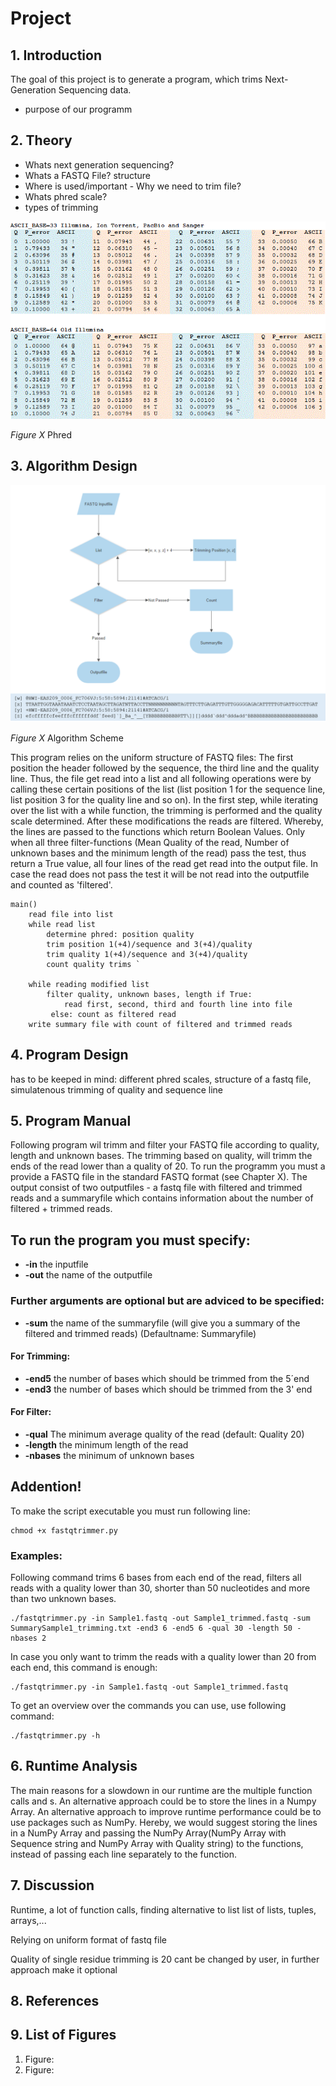 # Project
## 1. Introduction

The goal of this project is to generate a program, which trims Next-Generation Sequencing data. 

- purpose of our programm 

## 2. Theory

- Whats next generation sequencing? 
- Whats a FASTQ File? structure
- Where is used/important - Why we need to trim file?
- Whats phred scale? 
- types of trimming

![](qscores.gif)

*Figure X* Phred 

## 3. Algorithm Design


![](BasicAlgorithm_BetterQuality.png)

*Figure X* Algorithm Scheme

This program relies on the uniform structure of FASTQ files: The first position the header followed by the sequence, the third line and the quality line. Thus, the file get read into a list and all following
operations were by calling these certain positions of the list (list position 1 for the sequence line, list position 3 for the quality line and so on).
In the first step, while iterating over the list with a while function, the trimming is performed and the quality scale determined.
After these modifications the reads are filtered. Whereby, the lines are passed to the functions which return Boolean Values. Only when
all three filter-functions (Mean Quality of the read, Number of unknown bases and the minimum length of the read) pass the test, thus return a True value, 
all four lines of the read get read into the output file. In case the read does not pass the test it will be not read into the outputfile
and counted as 'filtered'.

```{p}
main()
    read file into list
    while read list
        determine phred: position quality
        trim position 1(+4)/sequence and 3(+4)/quality
        trim quality 1(+4)/sequence and 3(+4)/quality
        count quality trims `

    while reading modified list
        filter quality, unknown bases, length if True:
            read first, second, third and fourth line into file
         else: count as filtered read
    write summary file with count of filtered and trimmed reads
```


## 4. Program Design

has to be keeped in mind: different phred scales, structure of a fastq file, simulatenous trimming of quality and sequence line 

## 5. Program Manual

Following program wil trimm and filter your FASTQ file according to quality, length and unknown bases. The trimming based on quality, will trimm the ends of the read lower than a quality of 20. To run the programm you must a provide a FASTQ file in the standard FASTQ format (see Chapter X). The output consist of two outputfiles - a fastq file with filtered and trimmed reads and a summaryfile which contains information about the number of filtered + trimmed reads.

## To run the program you must specify:

- **-in** the inputfile 
- **-out** the name of the outputfile 

### Further arguments are optional but are adviced to be specified:

- **-sum** the name of the summaryfile (will give you a summary of the filtered and trimmed reads) (Defaultname: Summaryfile)

#### For Trimming:

- **-end5** the number of bases which should be trimmed from the 5´end
- **-end3** the number of bases which should be trimmed from the 3' end 

#### For Filter:

- **-qual** The minimum average quality of the read (default: Quality 20)
- **-length** the minimum length of the read 
- **-nbases** the minimum of unknown bases

## Addention!
To make the script executable you must run following line:

```{p}
chmod +x fastqtrimmer.py
```

### Examples:

Following command trims 6 bases from each end of the read, filters all reads with a quality lower than 30, shorter than 50 nucleotides and more than two unknown bases.


```{p}
./fastqtrimmer.py -in Sample1.fastq -out Sample1_trimmed.fastq -sum SummarySample1_trimming.txt -end3 6 -end5 6 -qual 30 -length 50 -nbases 2
```


In case you only want to trimm the reads with a quality lower than 20 from each end, this command is enough:

```{p}
./fastqtrimmer.py -in Sample1.fastq -out Sample1_trimmed.fastq
```

To get an overview over the commands you can use, use following command:
```{p}
./fastqtrimmer.py -h
```


## 6. Runtime Analysis

The main reasons for a slowdown in our runtime are the multiple function calls and
s. An alternative approach could be to store the lines in a Numpy Array. 
An alternative approach to improve runtime performance could be to use packages such as NumPy. Hereby, we would suggest storing
the lines in a NumPy Array and passing the NumPy Array(NumPy Array with Sequence string and NumPy Array with Quality string) to the functions, instead of passing each line separately to the function.

## 7. Discussion

Runtime, a lot of function calls, finding alternative to list list of lists, tuples, arrays,... 

Relying on uniform format of fastq file 

Quality of single residue trimming is 20 cant be changed by user, in further approach make it optional

## 8. References
## 9. List of Figures

1. Figure: 
2. Figure:
